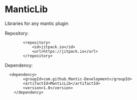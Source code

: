 # ManticLib
Libraries for any mantic plugin


Repository:
```pom
		<repository>
		    <id>jitpack.io</id>
		    <url>https://jitpack.io</url>
		</repository>
  ```

Dependency:
```pom
  <dependency>
	    <groupId>com.github.Mantic-Development</groupId>
	    <artifactId>ManticLib</artifactId>
	    <version>1.0</version>
	</dependency>
  ```
